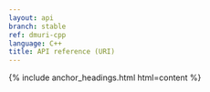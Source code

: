 ```yaml
---
layout: api
branch: stable
ref: dmuri-cpp
language: C++
title: API reference (URI)
---
```

{% include anchor_headings.html html=content %}